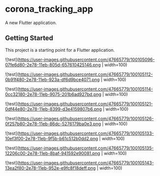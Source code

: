 # corona_tracking_app

A new Flutter application.

## Getting Started

This project is a starting point for a Flutter application.

![test](https://user-images.githubusercontent.com/47665779/100105096-07fe6d80-2e78-11eb-805d-657610425146.png | width=100)

![test](https://user-images.githubusercontent.com/47665779/100105112-0b91f480-2e78-11eb-923a-df6d9bce4071.png | width=100)

![test](https://user-images.githubusercontent.com/47665779/100105114-0cc32180-2e78-11eb-9075-201b6ad927bd.png | width=100)

![test](https://user-images.githubusercontent.com/47665779/100105121-0df44e80-2e78-11eb-8399-d3e4159807b6.png | width=100)

![test](https://user-images.githubusercontent.com/47665779/100105126-0f257b80-2e78-11eb-86dc-5276179ba0e3.png | width=100)

![test](https://user-images.githubusercontent.com/47665779/100105133-10ef3f00-2e78-11eb-9f5b-b61c512b0dd2.png | width=100)

![test](https://user-images.githubusercontent.com/47665779/100105135-12206c00-2e78-11eb-8baf-941592e90081.png | width=100)

![test](https://user-images.githubusercontent.com/47665779/100105143-13ea2f80-2e78-11eb-952e-e9fc8f18deff.png | width=100)
